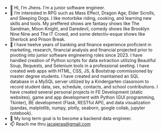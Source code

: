- 👋 Hi, I’m Jhens. I'm a junior software engineer.
- 👀 I’m interested in RPG such as Mass Effect, Dragon Age, Elder Scrolls, and Sleeping Dogs. I like motorbike riding, cooking, and learning new skills and tools. My preffered shows are fantasy shows like The Sandman, Moon Knight, and Daredevil, comedy shows like Brooklyn Nine Nine and The IT Crowd, and some detectiv-esque shows like Sherlock and Prison Break.
- 🌱 I have twelve years of banking and finance experience proficient in marketing, research, financial analysis and financial projected prior to pivoting into junior software engineering roles since 2023. I have handled creation of Python scripts for data extraction utilizing Beautiful Soup, Requests, and Selenium tools in a professional seeting. I have created web apps with HTML, CSS, JS, & Bootstrap commissioned by master degree students. I have created and maintained an SQL database in a MySQL server utilized by a Kindergarten classroom to record student data, sex, schedule, contacts, and school contributions. I have created several personal projects in FE Development (static websites), game and app development with Python (GUI programming, Tkinter),  BE development (Flask, RESTful API), and data visualization (pandas, matplotlib, numpy, plotly, seaborn, google collab, jupyter notebook). 
- 💞️ My long term goal is to become a backend data engineer.
- 📫 Reach me thru jacajeras@gmail.com

<!---
Jhenda2022/Jhenda2022 is a ✨ special ✨ repository because its `README.md` (this file) appears on your GitHub profile.
You can click the Preview link to take a look at your changes.
--->
